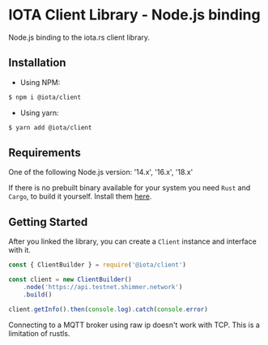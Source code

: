 # IOTA Client Library - Node.js binding

Node.js binding to the iota.rs client library.

## Installation

- Using NPM:

```bash
$ npm i @iota/client
```

- Using yarn:

```bash
$ yarn add @iota/client
```

## Requirements

One of the following Node.js version: '14.x', '16.x', '18.x'

If there is no prebuilt binary available for your system you need `Rust` and `Cargo`, to build it yourself. Install them [here](https://doc.rust-lang.org/cargo/getting-started/installation.html).

## Getting Started

After you linked the library, you can create a `Client` instance and interface with it.

```javascript
const { ClientBuilder } = require('@iota/client')

const client = new ClientBuilder()
    .node('https://api.testnet.shimmer.network')
    .build()

client.getInfo().then(console.log).catch(console.error)
```

Connecting to a MQTT broker using raw ip doesn't work with TCP. This is a limitation of rustls.
